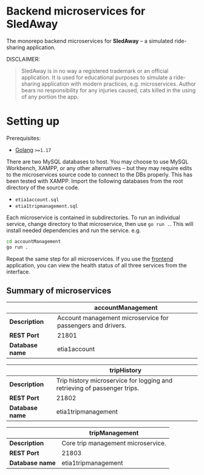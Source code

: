 # Backend microservices for SledAway

The monorepo backend microservices for **SledAway** – a simulated ride-sharing application.

DISCLAIMER:
> SledAway is in no way a registered trademark or an official application. It is used for educational purposes to simulate a ride-sharing application with modern practices, e.g. microservices. Author bears no responsibility for any injuries caused, cats killed in the using of any portion the app.

# Setting up

Prerequisites:
- [Golang](https://go.dev) `>=1.17`

There are two MySQL databases to host. You may choose to use MySQL Workbench, XAMPP, or any other alternatives – but they may require edits to the microservices source code to connect to the DBs properly. This has been tested with XAMPP. Import the following databases from the root directory of the source code.
- `etia1account.sql`
- `etia1tripmanagement.sql`

Each microservice is contained in subdirectories. To run an individual service, change directory to that microservice, then use `go run .`. This will install needed dependencies and run the service. e.g.
```bash
cd accountManagement
go run .
```
Repeat the same step for all microservices. If you use the [frontend](https://github.com/Cae-s-NPETI/frontend) application, you can view the health status of all three services from the interface.

## Summary of microservices

|      | accountManagement |
| ---- | ---- |
| **Description** | Account management microservice for passengers and drivers. |
| **REST Port** | 21801 |
| **Database name** | etia1account |

|      | tripHistory |
| ---- | ---- |
| **Description** | Trip history microservice for logging and retrieving of passenger trips. |
| **REST Port** | 21802 |
| **Database name** | etia1tripmanagement |

|      | tripManagement |
| ---- | ---- |
| **Description** | Core trip management microservice. |
| **REST Port** | 21803 |
| **Database name** | etia1tripmanagement |
